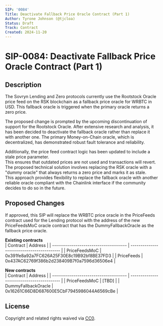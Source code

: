 ```yaml
---
SIP: '0084'
Title: Deactivate Fallback Price Oracle Contract (Part 1)
Author: Tyrone Johnson (@tjcloa)
Status: Draft
Track: Contract
Created: 2024-11-20
---
```


# SIP-0084: Deactivate Fallback Price Oracle Contract (Part 1)

## Description  

The Sovryn Lending and Zero protocols currently use the Rootstock Oracle price feed on the RSK blockchain as a fallback price oracle for WRBTC in USD. 
This fallback oracle is triggered when the primary oracle returns a zero price.  

The proposed change is prompted by the upcoming discontinuation of support for the Rootstock Oracle. 
After extensive research and analysis, it has been decided to deactivate the fallback oracle rather than replace it with another one. 
The primary Money-on-Chain oracle, which is decentralized, has demonstrated robust fault tolerance and reliability.  

Additionally, the price feed contract logic has been updated to include a stale price parameter.  
This ensures that outdated prices are not used and transactions will revert.   
The proposed technical solution involves replacing the RSK oracle with a "dummy oracle" that always returns a zero price and marks it as stale.  
This approach provides flexibility to replace the fallback oracle with another reliable oracle compliant with the Chainlink interface if the community decides to do so in the future.  

## Proposed Changes  

If approved, this SIP will replace the WRBTC price oracle in the PriceFeeds contract used for the Lending protocol with the address of the new PriceFeedsMoC oracle contract that has the DummyFallbackOracle as the fallback price oracle.  


__Existing contracts__  
| Contract                               | Address                                    |
| -------------------------------------- | ------------------------------------------ |
| PriceFeedsMoC                          | 0x391fe8a92a7FC626A25F30E8c19B92bf8BE37FD3 |
| PriceFeeds                             | 0x437AC62769f386b2d238409B7f0a7596d36506e4 |

__New contracts__  
| Contract                               | Address                                    |
| -------------------------------------- | ------------------------------------------ |
| PriceFeedsMoC                          | [TBD]   | 
| DummyFallbackOracle                    | 0x16261C66D8D687600E5CbF7945986044A6569cBe | 


## License
Copyright and related rights waived via [CC0](https://creativecommons.org/publicdomain/zero/1.0/).
